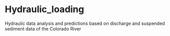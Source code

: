 # Hydraulic_loading
Hydraulic data analysis and predictions based on discharge and suspended sediment data of the Colorado River  
